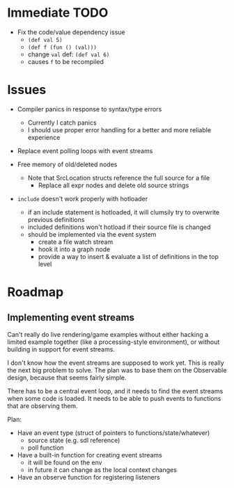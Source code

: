 
# Immediate TODO

* Fix the code/value dependency issue
  * `(def val 5)`
  * `(def f (fun () (val)))`
  * change `val` def: `(def val 6)`
  * causes `f` to be recompiled

# Issues

* Compiler panics in response to syntax/type errors
  * Currently I catch panics
  * I should use proper error handling for a better and more reliable experience

* Replace event polling loops with event streams

* Free memory of old/deleted nodes
  * Note that SrcLocation structs reference the full source for a file
    * Replace all expr nodes and delete old source strings

* `include` doesn't work properly with hotloader
  * if an include statement is hotloaded, it will clumsily try to overwrite previous definitions
  * included definitions won't hotload if their source file is changed
  * should be implemented via the event system
    * create a file watch stream
    * hook it into a graph node
    * provide a way to insert & evaluate a list of definitions in the top level

# Roadmap

## Implementing event streams

Can't really do live rendering/game examples without either hacking a limited example together (like a processing-style environment), or without building in support for event streams.

I don't know how the event streams are supposed to work yet. This is really the next big problem to solve. The plan was to base them on the Observable design, because that seems fairly simple.

There has to be a central event loop, and it needs to find the event streams when some code is loaded. It needs to be able to push events to functions that are observing them.

Plan:

* Have an event type (struct of pointers to functions/state/whatever)
  * source state (e.g. sdl reference)
  * poll function
* Have a built-in function for creating event streams
  * it will be found on the env
  * in future it can change as the local context changes
* Have an observe function for registering listeners
